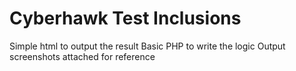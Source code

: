 # Cyberhawk Test Inclusions
Simple html to output the result
Basic PHP to write the logic
Output screenshots attached for reference